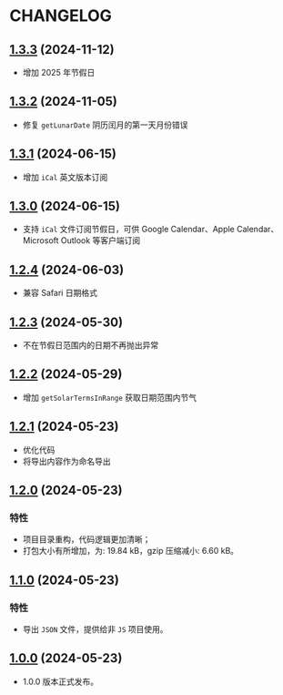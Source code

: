 # CHANGELOG

## [1.3.3](https://github.com/vsme/chinese-days) (2024-11-12)

- 增加 2025 年节假日

## [1.3.2](https://github.com/vsme/chinese-days) (2024-11-05)

- 修复 `getLunarDate` 阴历闰月的第一天月份错误

## [1.3.1](https://github.com/vsme/chinese-days) (2024-06-15)

- 增加 `iCal` 英文版本订阅

## [1.3.0](https://github.com/vsme/chinese-days) (2024-06-15)

- 支持 `iCal` 文件订阅节假日，可供 Google Calendar、Apple Calendar、Microsoft Outlook 等客户端订阅

## [1.2.4](https://github.com/vsme/chinese-days) (2024-06-03)

- 兼容 Safari 日期格式

## [1.2.3](https://github.com/vsme/chinese-days) (2024-05-30)

- 不在节假日范围内的日期不再抛出异常

## [1.2.2](https://github.com/vsme/chinese-days) (2024-05-29)

- 增加 `getSolarTermsInRange` 获取日期范围内节气

## [1.2.1](https://github.com/vsme/chinese-days) (2024-05-23)

- 优化代码
- 将导出内容作为命名导出

## [1.2.0](https://github.com/vsme/chinese-days) (2024-05-23)

### 特性

- 项目目录重构，代码逻辑更加清晰；
- 打包大小有所增加，为: 19.84 kB，gzip 压缩减小: 6.60 kB。

## [1.1.0](https://github.com/vsme/chinese-days) (2024-05-23)

### 特性

- 导出 `JSON` 文件，提供给非 `JS` 项目使用。

## [1.0.0](https://github.com/vsme/chinese-days) (2024-05-23)

- 1.0.0 版本正式发布。